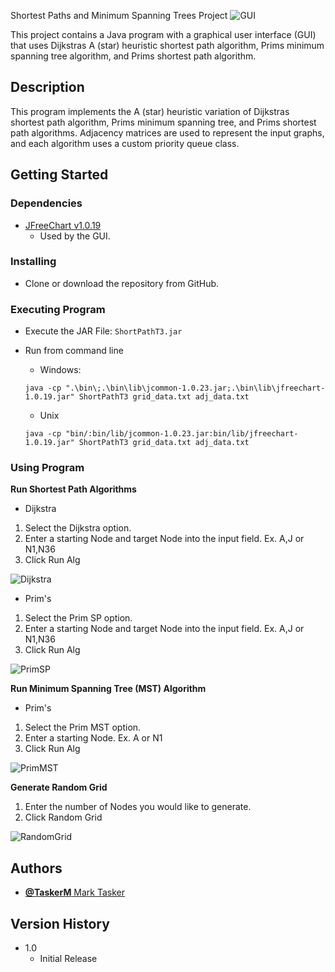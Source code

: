 Shortest Paths and Minimum Spanning Trees Project
![GUI](/images/GUI1.jpg "GUI")

This project contains a Java program with a graphical user interface (GUI) that uses Dijkstras A (star) heuristic shortest path algorithm, Prims minimum spanning tree algorithm, and Prims shortest path algorithm.

## Description

This program implements the A (star) heuristic variation of Dijkstras shortest path algorithm, Prims minimum spanning tree, and Prims shortest path algorithms. Adjacency matrices are used to represent the input graphs, and each algorithm uses a custom priority queue class.

## Getting Started

### Dependencies

* [JFreeChart v1.0.19 ](https://www.jfree.org/jfreechart/)
    * Used by the GUI.

### Installing
* Clone or download the repository from GitHub.

### Executing Program
* Execute the JAR File:
`ShortPathT3.jar`

* Run from command line
	* Windows:
	
	`java -cp ".\bin\;.\bin\lib\jcommon-1.0.23.jar;.\bin\lib\jfreechart-1.0.19.jar" ShortPathT3 grid_data.txt adj_data.txt`
	
	* Unix
	
	`java -cp "bin/:bin/lib/jcommon-1.0.23.jar:bin/lib/jfreechart-1.0.19.jar" ShortPathT3 grid_data.txt adj_data.txt`

### Using Program
**Run Shortest Path Algorithms**
* Dijkstra
1.  Select the Dijkstra option.
2. Enter a starting Node and target Node into the input field.
	Ex. A,J or N1,N36
3. Click Run Alg

![Dijkstra](/images/dijkstraSP.png "Dijkstra")

* Prim's
1. Select the Prim SP option.
2. Enter a starting Node and target Node into the input field.
	Ex. A,J or N1,N36
3. Click Run Alg

![PrimSP](/images/primSP.png "PrimSP")

**Run Minimum Spanning Tree (MST) Algorithm**
* Prim's
1. Select the Prim MST option.
2. Enter a starting Node.
	Ex. A or N1
3. Click Run Alg

![PrimMST](/images/primMST.png "PrimMST")

**Generate Random Grid**
1. Enter the number of Nodes you would like to generate.
2. Click Random Grid

![RandomGrid](/images/randomGrid.png "RandomGrid")

## Authors
* [**@TaskerM** Mark Tasker](https://github.com/TaskerM)

## Version History

* 1.0
    * Initial Release
